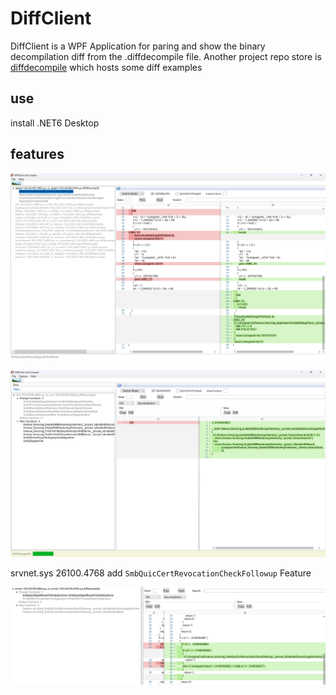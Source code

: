 # DiffClient

DiffClient is a WPF Application for paring and show the binary decompilation diff from the .diffdecompile file. Another project repo store is  [diffdecompile](https://github.com/bopin2020/diffdecompile) which hosts some diff examples



## use

install .NET6 Desktop



## features

![image-20250210160836655](imgs/image-20250210160836655.png)



![image-20250806110706695](imgs/image-20250806110706695.png)



srvnet.sys  26100.4768  add   `SmbQuicCertRevocationCheckFollowup`  Feature

![image-20250806151457283](imgs/image-20250806151457283.png)
